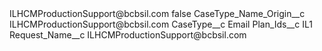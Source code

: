 <?xml version="1.0" encoding="UTF-8"?>
<CustomMetadata xmlns="http://soap.sforce.com/2006/04/metadata" xmlns:xsi="http://www.w3.org/2001/XMLSchema-instance" xmlns:xsd="http://www.w3.org/2001/XMLSchema">
    <label>ILHCMProductionSupport@bcbsil.com</label>
    <protected>false</protected>
    <values>
        <field>CaseType_Name_Origin__c</field>
        <value xsi:type="xsd:string">ILHCMProductionSupport@bcbsil.com</value>
    </values>
    <values>
        <field>CaseType__c</field>
        <value xsi:type="xsd:string">Email</value>
    </values>
    <values>
        <field>Plan_Ids__c</field>
        <value xsi:type="xsd:string">IL1</value>
    </values>
    <values>
        <field>Request_Name__c</field>
        <value xsi:type="xsd:string">ILHCMProductionSupport@bcbsil.com</value>
    </values>
</CustomMetadata>
